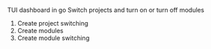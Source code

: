 TUI dashboard in go
Switch projects and turn on or turn off modules

1) Create project switching 
2) Create modules
3) Create module switching

